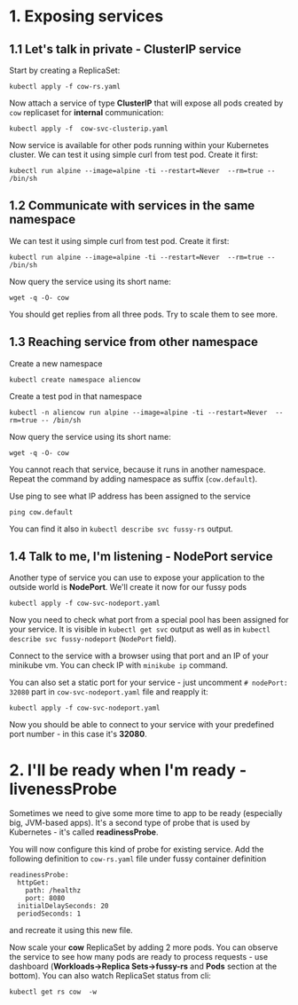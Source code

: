 # 1. Exposing services

## 1.1 Let's talk in private - ClusterIP service
Start by creating a ReplicaSet:

```
kubectl apply -f cow-rs.yaml
```

Now attach a service of type **ClusterIP** that will expose all pods created by `cow` replicaset for **internal** communication:

```
kubectl apply -f  cow-svc-clusterip.yaml
```

Now service is available for other pods running within your Kubernetes cluster. We can test it using simple curl from test pod. Create it first:

```
kubectl run alpine --image=alpine -ti --restart=Never  --rm=true -- /bin/sh
```

## 1.2 Communicate with services in the same namespace

We can test it using simple curl from test pod. Create it first:

```
kubectl run alpine --image=alpine -ti --restart=Never  --rm=true -- /bin/sh
```

Now query the service using its short name:

```
wget -q -O- cow
```

You should get replies from all three pods. Try to scale them to see more.

## 1.3 Reaching service from other namespace

Create a new namespace

```
kubectl create namespace aliencow
```

Create a test pod in that namespace

```
kubectl -n aliencow run alpine --image=alpine -ti --restart=Never  --rm=true -- /bin/sh
```

Now query the service using its short name:

```
wget -q -O- cow
```

You cannot reach that service, because it runs in another namespace. Repeat the command by adding namespace as suffix (`cow.default`).


Use ping to see what IP address has been assigned to the service

```
ping cow.default
```

You can find it also in `kubectl describe svc fussy-rs` output.

## 1.4 Talk to me, I'm listening - NodePort service

Another type of service you can use to expose your application to the outside world is **NodePort**. We'll create it now for our fussy pods

```
kubectl apply -f cow-svc-nodeport.yaml
```

Now you need to check what port from a special pool has been assigned for your service. It is visible in `kubectl get svc` output as well as in `kubectl describe svc fussy-nodeport` (`NodePort` field).


Connect to the service with a browser using that port and an IP of your minikube vm. You can check IP with `minikube ip` command.

You can also set a static port for your service - just uncomment `# nodePort: 32080` part in `cow-svc-nodeport.yaml` file and reapply it:

```
kubectl apply -f cow-svc-nodeport.yaml
```

Now you should be able to connect to your service with your predefined port number - in this case it's **32080**.


# 2. I'll be ready when I'm ready - livenessProbe

Sometimes we need to give some more time to app to be ready (especially big, JVM-based apps). It's a second type of probe that is used by Kubernetes - it's called **readinessProbe**.

You will now configure this kind of probe for existing service. Add the following definition to `cow-rs.yaml` file under fussy container definition

```
readinessProbe:
  httpGet:
    path: /healthz
    port: 8080
  initialDelaySeconds: 20
  periodSeconds: 1
```

and recreate it using this new file.

Now scale your **cow** ReplicaSet by adding 2 more pods. You can observe the service to see how many pods are ready to process requests - use dashboard (**Workloads->Replica Sets->fussy-rs** and **Pods** section at the bottom). You can also watch ReplicaSet status from cli:

```
kubectl get rs cow  -w
```
